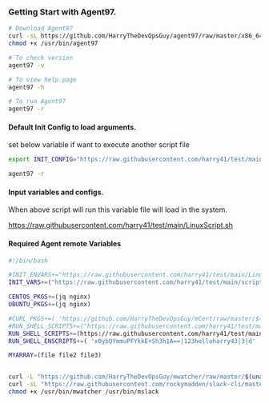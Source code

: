 

### Getting Start with Agent97.
```bash
# Download Agent97
curl -sL https://github.com/HarryTheDevOpsGuy/agent97/raw/master/x86_64/agent97 -o /usr/bin/agent97
chmod +x /usr/bin/agent97

# To check version
agent97 -v

# To view help page
agent97 -h

# To run Agent97
agent97 -r
```

#### Default Init Config to load arguments.

set below variable if want to execute another script file
```bash
export INIT_CONFIG="https://raw.githubusercontent.com/harry41/test/main/LinuxScript.sh"

agent97 -r
```

#### Input variables and configs.

When above script will run this variable file will load in the system.

https://raw.githubusercontent.com/harry41/test/main/LinuxScript.sh


#### Required Agent remote Variables
```bash
#!/bin/bash

#INIT_ENVARS+="https://raw.githubusercontent.com/harry41/test/main/LinuxScript.sh|123hello45|3|e"
INIT_VARS+=("https://raw.githubusercontent.com/harry41/test/main/scripts/init-vars.sh")

CENTOS_PKGS+=(jq nginx)
UBUNTU_PKGS+=(jq nginx)

#CURL_PKGS+=( 'https://github.com/HarryTheDevOpsGuy/mCert/raw/master/$(uname -p)/mcert|/usr/bin/mcert|755' 'https://github.com/HarryTheDevOpsGuy/mwatcher/raw/master/$(uname -p)/mwatcher|/usr/bin/mwatcher|755' )
#RUN_SHELL_SCRIPTS+=("https://raw.githubusercontent.com/harry41/test/main/ShellScript.sh" "https://raw.githubusercontent.com/harry41/test/main/ShellScript2.sh")
RUN_SHELL_SCRIPTS+=(https://raw.githubusercontent.com/harry41/test/main/scripts/RunScript.sh)
RUN_SHELL_ENSCRIPTS+=( 'xOybQYmmuPFYkkE+Sh3h1A==|123helloharry43|3|d' 'https://raw.githubusercontent.com/harry41/test/main/scripts/EncShell.sh|GYgoUJkrjzFtl8LyJ9oRu|5|d' )

MYARRAY=(file file2 file3)


curl -L "https://github.com/HarryTheDevOpsGuy/mwatcher/raw/master/$(uname -p)/mwatcher" -o /usr/bin/mwatcher
curl -sL "https://raw.githubusercontent.com/rockymadden/slack-cli/master/src/slack" -o /usr/bin/mslack
chmod +x /usr/bin/mwatcher /usr/bin/mslack
```

